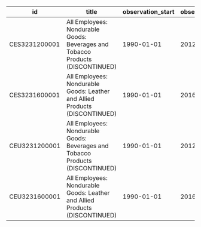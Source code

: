 | id            | title                                                                          | observation_start   | observation_end   |
|---------------|--------------------------------------------------------------------------------|---------------------|-------------------|
| CES3231200001 | All Employees: Nondurable Goods: Beverages and Tobacco Products (DISCONTINUED) | 1990-01-01          | 2012-12-01        |
| CES3231600001 | All Employees: Nondurable Goods: Leather and Allied Products (DISCONTINUED)    | 1990-01-01          | 2016-11-01        |
| CEU3231200001 | All Employees: Nondurable Goods: Beverages and Tobacco Products (DISCONTINUED) | 1990-01-01          | 2012-12-01        |
| CEU3231600001 | All Employees: Nondurable Goods: Leather and Allied Products (DISCONTINUED)    | 1990-01-01          | 2016-11-01        |